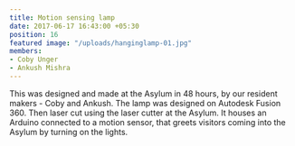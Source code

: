 ```yaml
---
title: Motion sensing lamp
date: 2017-06-17 16:43:00 +05:30
position: 16
featured image: "/uploads/hanginglamp-01.jpg"
members:
- Coby Unger
- Ankush Mishra
---
```


This was designed and made at the Asylum in 48 hours, by our resident makers - Coby and Ankush. 
The lamp was designed on Autodesk Fusion 360. Then laser cut using the laser cutter at the Asylum. It houses an Arduino connected to a motion sensor, that greets visitors coming into the Asylum by turning on the lights. 